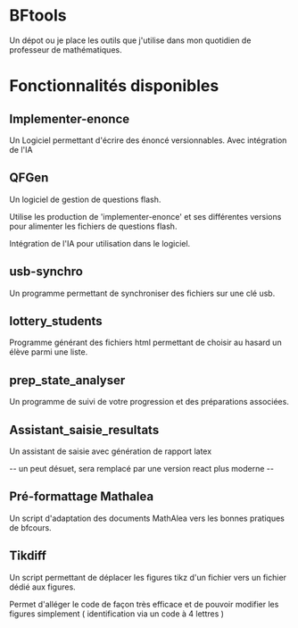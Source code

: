 # BFtools
Un dépot ou je place les outils que j'utilise dans mon quotidien de professeur de mathématiques. 

# Fonctionnalités disponibles 

## Implementer-enonce

Un Logiciel permettant d'écrire des énoncé versionnables. Avec intégration de l'IA

## QFGen

Un logiciel de gestion de questions flash. 

Utilise les production de 'implementer-enonce' et ses différentes versions pour alimenter les fichiers de questions flash. 

Intégration de l'IA pour utilisation dans le logiciel. 

## usb-synchro

Un programme permettant de synchroniser des fichiers sur une clé usb. 

## lottery_students

Programme générant des fichiers html permettant de choisir au hasard un élève parmi une liste. 

## prep_state_analyser

Un programme de suivi de votre progression et des préparations associées. 

## Assistant_saisie_resultats

Un assistant de saisie avec génération de rapport latex

-- un peut désuet, sera remplacé par une version react plus moderne --

## Pré-formattage Mathalea

Un script d'adaptation des documents MathAlea vers les bonnes pratiques de bfcours. 

## Tikdiff

Un script permettant de déplacer les figures tikz d'un fichier vers un fichier dédié aux figures. 

Permet d'alléger le code de façon très efficace et de pouvoir modifier les figures simplement ( identification via un code à 4 lettres )